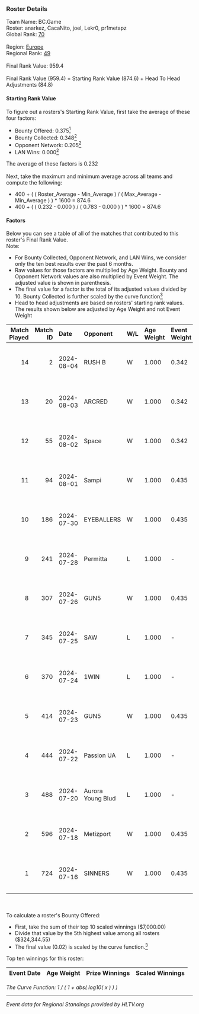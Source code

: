 ### Roster Details<br />
Team Name: BC.Game<br />
Roster: anarkez, CacaNito, joel, Lekr0, pr1metapz<br />
Global Rank: [70](../standings_global.md)<br />
<br />
Region: [Europe]( ../standings_europe.md)<br />
Regional Rank: [49]( ../standings_europe.md)<br />
<br />
Final Rank Value:  959.4<br />
<br />
Final Rank Value (959.4) = Starting Rank Value (874.6) + Head To Head Adjustments (84.8)<br />

#### Starting Rank Value<br />
To figure out a rosters's Starting Rank Value, first take the average of these four factors:<br />
- Bounty Offered: 0.375[<sup>1</sup>](#table2)
- Bounty Collected: 0.348[<sup>2</sup>](#table1)
- Opponent Network: 0.205[<sup>2</sup>](#table1)
- LAN Wins: 0.000[<sup>2</sup>](#table1)

The average of these factors is 0.232<br />
<br />
Next, take the maximum and minimum average across all teams and compute the following:<br />
- 400 + ( ( Roster_Average - Min_Average ) / ( Max_Average - Min_Average ) ) * 1600 = 874.6
- 400 + ( ( 0.232 - 0.000 ) / ( 0.783 - 0.000 ) ) * 1600 = 874.6


#### Factors<br />
Below you can see a table of all of the matches that contributed to this roster's Final Rank Value.<br />
Note:<br />

- For Bounty Collected, Opponent Network, and LAN Wins, we consider only the ten best results over the past 6 months.
- Raw values for those factors are multiplied by Age Weight. Bounty and Opponent Network values are also multiplied by Event Weight. The adjusted value is shown in parenthesis.
- The final value for a factor is the total of its adjusted values divided by 10. Bounty Collected is further scaled by the curve function[<sup>3</sup>](#curveFunction)
- Head to head adjustments are based on rosters' starting rank values. The results shown below are adjusted by Age Weight and not Event Weight
<span id="table1"></span><br />


| Match Played | Match ID | Date       | Opponent          | W/L | Age Weight | Event Weight | Bounty Collected | Opponent Network | LAN Wins  | H2H Adj. | Roster                                    |
| -: | -: | :- | :- | :- | :- | :- | :- | :- | :- | -: | :- |
|           14 |        2 | 2024-08-04 | RUSH B            | W   | 1.000      | 0.342        | 0.026 (0.009)    | 0.386 (0.132)    | 0 (0.000) |    15.79 | anarkez, CacaNito, joel, Lekr0, pr1metapz |
|           13 |       20 | 2024-08-03 | ARCRED            | W   | 1.000      | 0.342        | 0.041 (0.014)    | 0.344 (0.118)    | 0 (0.000) |    16.48 | anarkez, CacaNito, joel, Lekr0, pr1metapz |
|           12 |       55 | 2024-08-02 | Space             | W   | 1.000      | 0.342        | 0.006 (0.002)    | 0.406 (0.139)    | 0 (0.000) |    12.47 | anarkez, CacaNito, joel, Lekr0, pr1metapz |
|           11 |       94 | 2024-08-01 | Sampi             | W   | 1.000      | 0.435        | 0.027 (0.012)    | 1.000 (0.435)    | 0 (0.000) |    14.07 | anarkez, CacaNito, joel, Lekr0, pr1metapz |
|           10 |      186 | 2024-07-30 | EYEBALLERS        | W   | 1.000      | 0.435        | 0.006 (0.002)    | 0.510 (0.221)    | 0 (0.000) |    11.46 | anarkez, CacaNito, joel, Lekr0, pr1metapz |
|            9 |      241 | 2024-07-28 | Permitta          | L   | 1.000      | -            | -                | -                | -         |   -14.98 | anarkez, CacaNito, joel, Lekr0, pr1metapz |
|            8 |      307 | 2024-07-26 | GUN5              | W   | 1.000      | 0.435        | 0.073 (0.032)    | 0.570 (0.248)    | 0 (0.000) |    15.49 | anarkez, CacaNito, joel, Lekr0, pr1metapz |
|            7 |      345 | 2024-07-25 | SAW               | L   | 1.000      | -            | -                | -                | -         |    -5.30 | anarkez, CacaNito, joel, Lekr0, pr1metapz |
|            6 |      370 | 2024-07-24 | 1WIN              | L   | 1.000      | -            | -                | -                | -         |   -12.73 | anarkez, CacaNito, joel, Lekr0, pr1metapz |
|            5 |      414 | 2024-07-23 | GUN5              | W   | 1.000      | 0.435        | 0.073 (0.032)    | 0.570 (0.248)    | 0 (0.000) |    16.81 | anarkez, CacaNito, joel, Lekr0, pr1metapz |
|            4 |      444 | 2024-07-22 | Passion UA        | L   | 1.000      | -            | -                | -                | -         |    -7.00 | anarkez, CacaNito, joel, Lekr0, pr1metapz |
|            3 |      488 | 2024-07-20 | Aurora Young Blud | L   | 1.000      | -            | -                | -                | -         |   -15.24 | anarkez, CacaNito, joel, Lekr0, pr1metapz |
|            2 |      596 | 2024-07-18 | Metizport         | W   | 1.000      | 0.435        | 0.037 (0.016)    | 0.417 (0.181)    | 0 (0.000) |    18.50 | anarkez, CacaNito, joel, Lekr0, pr1metapz |
|            1 |      724 | 2024-07-16 | SINNERS           | W   | 1.000      | 0.435        | 0.037 (0.016)    | 0.757 (0.329)    | 0 (0.000) |    19.00 | anarkez, CacaNito, joel, Lekr0, pr1metapz |

<br />
<span id="table2"></span><br />
To calculate a roster's Bounty Offered:<br />

- First, take the sum of their top 10 scaled winnings ($7,000.00)
- Divide that value by the 5th highest value among all rosters ($324,344.55)
- The final value (0.02) is scaled by the curve function.[<sup>3</sup>](#curveFunction)

Top ten winnings for this roster:<br />

| Event Date | Age Weight | Prize Winnings | Scaled Winnings |
| :- | -: | :- | :- |


<span id="curveFunction"></span>_The Curve Function: 1 / ( 1 + abs( log10( x ) ) )_<br />

---
_Event data for Regional Standings provided by HLTV.org_<br />
